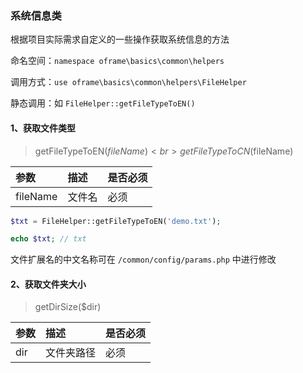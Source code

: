 
### 系统信息类

根据项目实际需求自定义的一些操作获取系统信息的方法

命名空间：`namespace oframe\basics\common\helpers`

调用方式：`use oframe\basics\common\helpers\FileHelper`

静态调用：如 `FileHelper::getFileTypeToEN()`

#### 1、获取文件类型

> getFileTypeToEN($fileName) <br>
> getFileTypeToCN($fileName)

| 参数 | 描述 | 是否必须 |
| :------- | :------- | :------- |
| fileName | 文件名 | 必须 |

```php
$txt = FileHelper::getFileTypeToEN('demo.txt');

echo $txt; // txt
```

文件扩展名的中文名称可在 `/common/config/params.php` 中进行修改

#### 2、获取文件夹大小

> getDirSize($dir)


| 参数 | 描述 | 是否必须 |
| :------- | :------- | :------- |
| dir | 文件夹路径 | 必须 |
